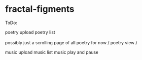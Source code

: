 # fractal-figments

ToDo:

poetry upload
poetry list \
             \
                possibly just a scrolling page of all poetry for now
             /
poetry view /

music upload
music list
music play and pause

